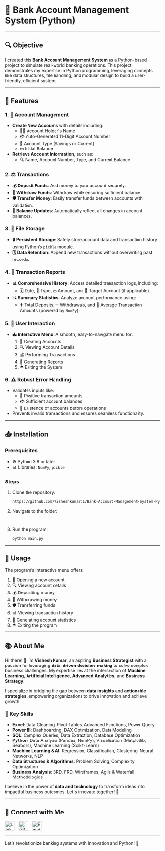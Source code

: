 # 🌟 Bank Account Management System (Python)

---

## 🔍 Objective  
I created this **Bank Account Management System** as a Python-based project to simulate real-world banking operations. This project demonstrates my expertise in Python programming, leveraging concepts like data structures, file handling, and modular design to build a user-friendly, efficient system.

---

## 🔄 Features  

### 1. 💼 Account Management  
- **Create New Accounts** with details including:
  - 👨‍💼 Account Holder's Name  
  - 💳 Auto-Generated 11-Digit Account Number  
  - 🔑 Account Type (Savings or Current)  
  - 💵 Initial Balance  
- **Retrieve Account Information**, such as:
  - 🔍 Name, Account Number, Type, and Current Balance.

### 2. ⚖️ Transactions  
- **💰 Deposit Funds**: Add money to your account securely.
- **💸 Withdraw Funds**: Withdraw while ensuring sufficient balance.
- **🛡️ Transfer Money**: Easily transfer funds between accounts with validation.
- **🔢 Balance Updates**: Automatically reflect all changes in account balances.

### 3. 📂 File Storage  
- **🔒 Persistent Storage**: Safely store account data and transaction history using Python’s `pickle` module.
- **🗓 Data Retention**: Append new transactions without overwriting past records.

### 4. 🔢 Transaction Reports  
- **📊 Comprehensive History**: Access detailed transaction logs, including:
  - 🗓 Date, 🎯 Type, 💵 Amount, and 🔧 Target Account (if applicable).  
- **🔍 Summary Statistics**: Analyze account performance using:
  - ➕ Total Deposits, ➖ Withdrawals, and 🔢 Average Transaction Amounts (powered by `NumPy`).

### 5. 🔎 User Interaction  
- **🕹️ Interactive Menu**: A smooth, easy-to-navigate menu for:
  1. 🔑 Creating Accounts
  2. 🔍 Viewing Account Details
  3. 💰 Performing Transactions
  4. 🔢 Generating Reports
  5. ⏏ Exiting the System

### 6. ⚠ Robust Error Handling  
- Validates inputs like:
  - 🔄 Positive transaction amounts
  - 💳 Sufficient account balances
  - 🔧 Existence of accounts before operations
- Prevents invalid transactions and ensures seamless functionality.

---

## 📥 Installation  

### Prerequisites  
- ⚙️ Python 3.8 or later
- 📊 Libraries: `NumPy`, `pickle`

### Steps  
1. Clone the repository:  
   ```bash
   https://github.com/Visheshkumar11/Bank-Account-Management-System-Python-.git
   ```
2. Navigate to the folder:  
   ```bash
  
   ```
3. Run the program:  
   ```bash
   python main.py
   ```

---

## 🔧 Usage  
The program’s interactive menu offers:  
1. 🔑 Opening a new account  
2. 🔍 Viewing account details  
3. 💰 Depositing money  
4. 💸 Withdrawing money  
5. 🛡️ Transferring funds  
6. 📊 Viewing transaction history  
7. 🔄 Generating account statistics  
8. ⏏ Exiting the program  

---

## 📚 About Me  

Hi there! 👋 I’m **Vishesh Kumar**, an aspiring **Business Strategist** with a passion for leveraging **data-driven decision-making** to solve complex business challenges. My expertise lies at the intersection of **Machine Learning**, **Artificial Intelligence**, **Advanced Analytics**, and **Business Strategy**.  

I specialize in bridging the gap between **data insights** and **actionable strategies**, empowering organizations to drive innovation and achieve growth.  

### 🔑 Key Skills  
- **Excel**: Data Cleaning, Pivot Tables, Advanced Functions, Power Query  
- **Power BI**: Dashboarding, DAX Optimization, Data Modeling  
- **SQL**: Complex Queries, Data Extraction, Database Optimization  
- **Python**: Data Analysis (Pandas, NumPy), Visualization (Matplotlib, Seaborn), Machine Learning (Scikit-Learn)  
- **Machine Learning & AI**: Regression, Classification, Clustering, Neural Networks, NLP  
- **Data Structures & Algorithms**: Problem Solving, Complexity Optimization  
- **Business Analysis**: BRD, FRD, Wireframes, Agile & Waterfall Methodologies  

I believe in the power of **data and technology** to transform ideas into impactful business outcomes. Let's innovate together! 🚀


---

## 🤝 Connect with Me

[<img src="https://cdn.jsdelivr.net/npm/simple-icons@v4/icons/linkedin.svg" alt="LinkedIn" width="30" style="margin-right:10px;">](https://www.linkedin.com/in/vishesh-kumar-53b553346/)
[<img src="https://cdn.jsdelivr.net/npm/simple-icons@v4/icons/github.svg" alt="GitHub" width="30" style="margin-right:10px;">](https://github.com/Visheshkumar11)
[<img src="https://cdn.jsdelivr.net/npm/simple-icons@v4/icons/gmail.svg" alt="Email" width="30" style="margin-right:10px;">](mailto:vishesh.kumar.ug21@nsut.ac.in)

---

Let’s revolutionize banking systems with innovation and Python! 💸

